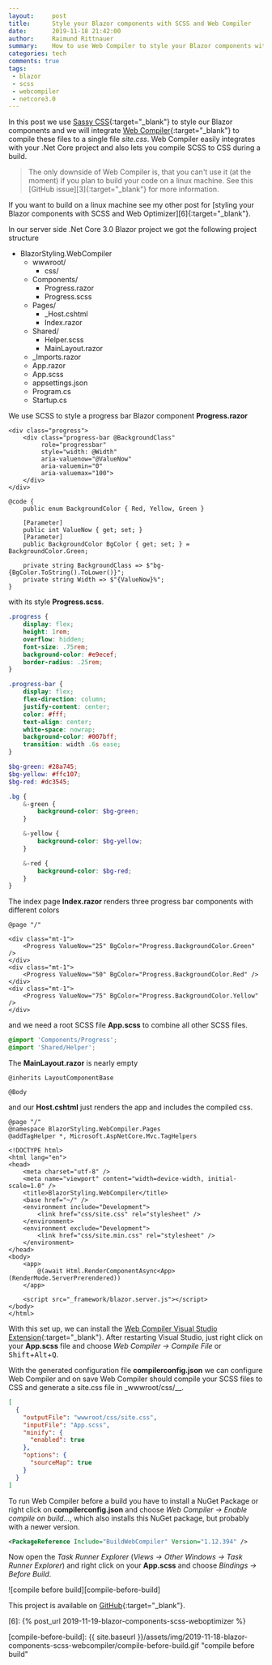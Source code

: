 ```yaml
---
layout:     post
title:      Style your Blazor components with SCSS and Web Compiler
date:       2019-11-18 21:42:00
author:     Raimund Rittnauer
summary:    How to use Web Compiler to style your Blazor components with Sassy CSS
categories: tech
comments: true
tags:
 - blazor
 - scss
 - webcompiler
 - netcore3.0
---
```


In this post we use [Sassy CSS][1]{:target="_blank"} to style our Blazor components and we will integrate [Web Compiler][2]{:target="_blank"} to compile these files to a single file _site.css_. Web Compiler easily integrates with your .Net Core project and also lets you compile SCSS to CSS during a build.

<blockquote>
The only downside of Web Compiler is, that you can't use it (at the moment) if you plan to build your code on a linux machine. See this [GitHub issue][3]{:target="_blank"} for more information.
</blockquote>

If you want to build on a linux machine see my other post for [styling your Blazor components with SCSS and Web Optimizer][6]{:target="_blank"}.

In our server side .Net Core 3.0 Blazor project we got the following project structure

* BlazorStyling.WebCompiler
    * wwwroot/
        * css/
    * Components/
        * Progress.razor
        * Progress.scss
    * Pages/
        * _Host.cshtml
        * Index.razor
    * Shared/
        * Helper.scss
        * MainLayout.razor
    * _Imports.razor
    * App.razor
    * App.scss
    * appsettings.json
    * Program.cs
    * Startup.cs

We use SCSS to style a progress bar Blazor component __Progress.razor__

``` razor
<div class="progress">
    <div class="progress-bar @BackgroundClass"
         role="progressbar"
         style="width: @Width"
         aria-valuenow="@ValueNow"
         aria-valuemin="0"
         aria-valuemax="100">
    </div>
</div>

@code {
    public enum BackgroundColor { Red, Yellow, Green }

    [Parameter]
    public int ValueNow { get; set; }
    [Parameter]
    public BackgroundColor BgColor { get; set; } = BackgroundColor.Green;

    private string BackgroundClass => $"bg-{BgColor.ToString().ToLower()}";
    private string Width => $"{ValueNow}%";
}
```

with its style __Progress.scss__.

``` scss
.progress {
    display: flex;
    height: 1rem;
    overflow: hidden;
    font-size: .75rem;
    background-color: #e9ecef;
    border-radius: .25rem;
}

.progress-bar {
    display: flex;
    flex-direction: column;
    justify-content: center;
    color: #fff;
    text-align: center;
    white-space: nowrap;
    background-color: #007bff;
    transition: width .6s ease;
}

$bg-green: #28a745;
$bg-yellow: #ffc107;
$bg-red: #dc3545;

.bg {
    &-green {
        background-color: $bg-green;
    }

    &-yellow {
        background-color: $bg-yellow;
    }

    &-red {
        background-color: $bg-red;
    }
}
```

The index page __Index.razor__ renders three progress bar components with different colors

``` razor
@page "/"

<div class="mt-1">
    <Progress ValueNow="25" BgColor="Progress.BackgroundColor.Green" />
</div>
<div class="mt-1">
    <Progress ValueNow="50" BgColor="Progress.BackgroundColor.Red" />
</div>
<div class="mt-1">
    <Progress ValueNow="75" BgColor="Progress.BackgroundColor.Yellow" />
</div>
```

and we need a root SCSS file __App.scss__ to combine all other SCSS files.

``` scss
@import 'Components/Progress';
@import 'Shared/Helper';
```

The __MainLayout.razor__ is nearly empty

``` razor
@inherits LayoutComponentBase

@Body
```

and our __Host.cshtml__ just renders the app and includes the compiled css.

``` cshtml
@page "/"
@namespace BlazorStyling.WebCompiler.Pages
@addTagHelper *, Microsoft.AspNetCore.Mvc.TagHelpers

<!DOCTYPE html>
<html lang="en">
<head>
    <meta charset="utf-8" />
    <meta name="viewport" content="width=device-width, initial-scale=1.0" />
    <title>BlazorStyling.WebCompiler</title>
    <base href="~/" />
    <environment include="Development">
        <link href="css/site.css" rel="stylesheet" />
    </environment>
    <environment exclude="Development">
        <link href="css/site.min.css" rel="stylesheet" />
    </environment>
</head>
<body>
    <app>
        @(await Html.RenderComponentAsync<App>(RenderMode.ServerPrerendered))
    </app>

    <script src="_framework/blazor.server.js"></script>
</body>
</html>
```

With this set up, we can install the [Web Compiler Visual Studio Extension][4]{:target="_blank"}. After restarting Visual Studio, just right click on your __App.scss__ file and choose _Web Compiler -> Compile File_ or <kbd>Shift</kbd>+<kbd>Alt</kbd>+<kbd>Q</kbd>.

With the generated configuration file __compilerconfig.json__ we can configure Web Compiler and on save Web Compiler should compile your SCSS files to CSS and generate a site.css file in _wwwroot/css/__.

``` json
[
  {
    "outputFile": "wwwroot/css/site.css",
    "inputFile": "App.scss",
    "minify": {
      "enabled": true
    },
    "options": {
      "sourceMap": true
    }
  }
]
```

To run Web Compiler before a build you have to install a NuGet Package or right click on __compilerconfig.json__ and choose _Web Compiler -> Enable compile on build..._, which also installs this NuGet package, but probably with a newer version.

``` xml
<PackageReference Include="BuildWebCompiler" Version="1.12.394" />
```

Now open the _Task Runner Explorer_ (_Views -> Other Windows -> Task Runner Explorer_) and right click on your __App.scss__ and choose _Bindings -> Before Build_.

![compile before build][compile-before-build]

This project is available on [GitHub][5]{:target="_blank"}.

[1]: https://sass-lang.com/
[2]: https://github.com/madskristensen/WebCompiler
[3]: https://github.com/madskristensen/WebCompiler/issues/354#issuecomment-466254831
[4]: https://marketplace.visualstudio.com/items?itemName=MadsKristensen.WebCompiler
[5]: https://github.com/raaaimund/BlazorStyling/tree/blazor-components-scss-webcompiler
[6]: {% post_url 2019-11-19-blazor-components-scss-weboptimizer %}

[compile-before-build]: {{ site.baseurl }}/assets/img/2019-11-18-blazor-components-scss-webcompiler/compile-before-build.gif "compile before build"